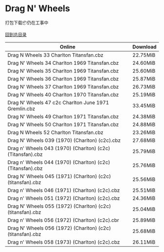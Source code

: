 # Drag N' Wheels

打包下载📦仍在工事中

[回到总目录](/Catalogs.md)







Online | Download
--- | ---
Drag N Wheels 33 Charlton Titansfan.cbz | 22.75MiB
Drag N' Wheels 34 Charlton 1969 Titansfan.cbz | 24.60MiB
Drag N' Wheels 35 Charlton 1969 Titansfan.cbz | 25.60MiB
Drag N' Wheels 36 Charlton 1969 Titansfan.cbz | 25.87MiB
Drag N' Wheels 37 Charlton 1969 Titansfan.cbz | 26.73MiB
Drag N' Wheels 40 Charlton 1970 Titansfan.cbz | 25.19MiB
Drag N' Wheels 47 c2c Charlton June 1971 Gremlin.cbz | 33.45MiB
Drag N' Wheels 49 Charlton 1971 Titansfan.cbz | 24.38MiB
Drag N' Wheels 50 Charlton 1971 Titansfan.cbz | 24.88MiB
Drag N Wheels 52 Charlton Titansfan.cbz | 23.26MiB
Drag N' Wheels 039 (1970) (Charlton) (c2c).cbz | 27.68MiB
Drag n' Wheels 043 (1970) (Charlton) (c2c) (Titansfan).cbz | 25.79MiB
Drag n' Wheels 044 (1970) (Charlton) (c2c) (Titansfan).cbz | 25.76MiB
Drag N' Wheels 045 (1971) (Charlton) (c2c) (titansfan).cbz | 25.56MiB
Drag n' Wheels 046 (1971) (Charlton) (c2c).cbz | 25.51MiB
Drag n' Wheels 051 (1972) (Charlton) (c2c).cbz | 24.36MiB
Drag N' Wheels 055 (1972) (Charlton) (c2c) (titansfan).cbz | 25.04MiB
Drag n' Wheels 056 (1972) (Charlton) (c2c).cbr | 25.89MiB
Drag N' Wheels 056 (1972) (Charlton) (c2c) (titansfan).cbz | 25.68MiB
Drag n' Wheels 058 (1973) (Charlton) (c2c).cbz | 26.11MiB